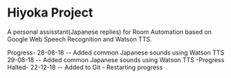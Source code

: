 # Hiyoka Project
A personal assisstant(Japanese replies) for Room Automation based on Google Web Speech Recognition and Watson TTS.

Progress-
28-08-18 -- Added common Japanese sounds using Watson TTS
29-08-18 -- Added common Japanese sounds using Watson TTS
-Progress Halted-
22-12-18 -- Added to Git - Restarting progress

